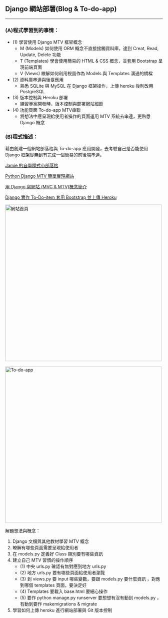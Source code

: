 ## Django 網站部署(Blog & To-do-app)
---
### (A)程式學習到的事情：
* (1) 學習使用 Django MTV 框架概念
    * M (Models) 如何使用 ORM 概念不直接接觸資料庫，達到 Creat, Read, Update, Delete 功能
    * T (Templates) 學會使用簡易的 HTML & CSS 概念，並套用 Bootstrap 呈現前端頁面
    * V (Views) 瞭解如何利用視圖作為 Models 與 Templates 溝通的橋樑 
* (2) 資料庫串連與後臺應用
  * 熟悉 SQLite 與 MySQL 在 Django 框架操作，上傳 heroku 後則改用 PostgreSQL 
* (3) 版本控制與 Heroku 部署
  * 練習專案開發時，版本控制與部署網站細節
* (4) 功能頁面 To-do-app MTV串聯
  * 將想法中應呈現給使用者操作的頁面運用 MTV 系統去串連，更熟悉 Django 概念 

### (B)程式描述：
藉由創建一個網站部落格與 To-do-app 應用開發，去考驗自己是否能使用 Django 框架從無到有完成一個簡易的前後端串連。

[Jamie 的自學程式小部落格](https://jamie-web-heroku.herokuapp.com/index/)

[Python Django MTV 簡單實現網站](https://www.youtube.com/watch?v=CHYvN2Z_kn4)

[用 Django 寫網站 (MVC & MTV)概念簡介](https://reurl.cc/gvWk7b)

[Django 實作 To-Do-item 套用 Bootstrap 並上傳 Heroku](https://reurl.cc/rlgdxk)


<img src="https://i.imgur.com/RWxAT44.png" alt="網站首頁" title="width=400" width="500" />
<br/><br/>
<img src="https://i.imgur.com/FVfx6Ri.png" alt="To-do-app" title="width=400" width="500" />


解題想法與概念：
1. Django 文檔與其他教材學習 MTV 概念
2. 瞭解有哪些頁面需要呈現給使用者
3. 在 models.py 定義好 Class 類別要有哪些資訊
4. 建立自己 MTV 習慣的操作順序
    * (1) 中央 urls.py 確認有無對應到地方 urls.py
    * (2) 地方 urls.py 要有哪些頁面給使用者瀏覽
    * (3) 到 views.py 要 input 哪些變數，要跟 models.py 要什麼資訊 ，對應到哪個 templates 頁面，要決定好
    * (4) Templates 要載入 base.html 要細心操作
    * (5) 要作 python manage.py runserver 要想想有沒有動到 models.py ，有動到要作 makemigrations & migrate
5. 學習如何上傳 heroku 進行網站部署與 Git 版本控制